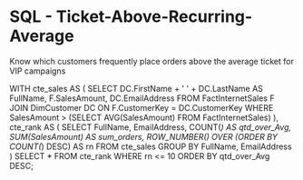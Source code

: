 # SQL - Ticket-Above-Recurring-Average
Know which customers frequently place orders above the average ticket for VIP campaigns

WITH cte_sales AS (
    SELECT 
        DC.FirstName + ' ' + DC.LastName AS FullName,
        F.SalesAmount,
        DC.EmailAddress
    FROM FactInternetSales F
    JOIN DimCustomer DC ON F.CustomerKey = DC.CustomerKey
    WHERE SalesAmount > (SELECT AVG(SalesAmount) FROM FactInternetSales) 
),
cte_rank AS (
    SELECT
        FullName,
        EmailAddress,
        COUNT(*) AS qtd_over_Avg,
        SUM(SalesAmount) AS sum_orders,
        ROW_NUMBER() OVER (ORDER BY COUNT(*) DESC) AS rn
    FROM cte_sales
    GROUP BY FullName, EmailAddress
)
SELECT *
FROM cte_rank
WHERE rn <= 10
ORDER BY qtd_over_Avg DESC;
